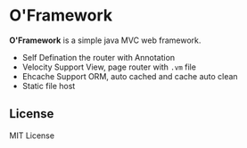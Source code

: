 # O'Framework

**O'Framework** is a simple java MVC web framework.

- Self Defination the router with Annotation
- Velocity Support View, page router with `.vm` file
- Ehcache Support ORM, auto cached and cache auto clean
- Static file host

## License

MIT License
